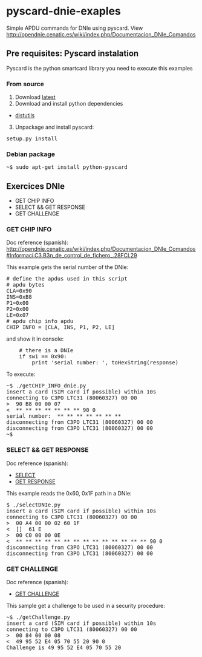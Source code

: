 pyscard-dnie-exaples
====================

Simple APDU commands for DNIe using pyscard. View http://opendnie.cenatic.es/wiki/index.php/Documentacion_DNIe_Comandos

## Pre requisites: Pyscard instalation ##

Pyscard is the python smartcard library you need to execute this examples

### From source ###

1. Download [latest](http://sourceforge.net/projects/pyscard/files/latest/download)
2. Download and install  python dependencies
 * [distutils](http://docs.python.org/library/distutils.html)
3. Unpackage and install pyscard:
 <pre>setup.py install</pre>

### Debian package ###

<pre>~$ sudo apt-get install python-pyscard</pre>

## Exercices DNIe ##

* GET CHIP INFO
* SELECT && GET RESPONSE
* GET CHALLENGE

### GET CHIP INFO ###

Doc reference (spanish): http://opendnie.cenatic.es/wiki/index.php/Documentacion_DNIe_Comandos#Informaci.C3.B3n_de_control_de_fichero_.28FCI.29

This example gets the serial number of the DNIe:

<pre># define the apdus used in this script
# apdu bytes
CLA=0x90
INS=0xB8
P1=0x00
P2=0x00
LE=0x07
# apdu chip info apdu
CHIP_INFO = [CLA, INS, P1, P2, LE]</pre>

and show it in console: 

<pre>    # there is a DNIe
    if sw1 == 0x90:
        print 'serial number: ', toHexString(response)</pre>

To execute: 

<pre>~$ ./getCHIP_INFO_dnie.py 
insert a card (SIM card if possible) within 10s
connecting to C3PO LTC31 (80060327) 00 00
&gt;  90 B8 00 00 07
&lt;  ** ** ** ** ** ** ** 90 0 
serial number:  ** ** ** ** ** ** **
disconnecting from C3PO LTC31 (80060327) 00 00
disconnecting from C3PO LTC31 (80060327) 00 00
~$
</pre>


### SELECT && GET RESPONSE ###

Doc reference (spanish): 

* [SELECT](http://opendnie.cenatic.es/wiki/index.php/Documentacion_DNIe_Comandos#SELECT)
* [GET RESPONSE](http://opendnie.cenatic.es/wiki/index.php/Documentacion_DNIe_Comandos#GET_RESPONSE)

This example reads the 0x60, 0x1F path in a DNIe:

<pre>$ ./selectDNIe.py 
insert a card (SIM card if possible) within 10s
connecting to C3PO LTC31 (80060327) 00 00
&gt;  00 A4 00 00 02 60 1F
&lt;  []  61 E 
&gt;  00 C0 00 00 0E
&lt;  ** ** ** ** ** ** ** ** ** ** ** ** ** ** 90 0 
disconnecting from C3PO LTC31 (80060327) 00 00
disconnecting from C3PO LTC31 (80060327) 00 00</pre>


### GET CHALLENGE ###

Doc reference (spanish): 

* [GET CHALLENGE](http://opendnie.cenatic.es/wiki/index.php/Documentacion_DNIe_Comandos#GET_CHALLENGE)

This sample get a challenge to be used in a security procedure:

<pre>~$ ./getChallenge.py 
insert a card (SIM card if possible) within 10s
connecting to C3PO LTC31 (80060327) 00 00
&gt;  00 84 00 00 08
&lt;  49 95 52 E4 05 70 55 20 90 0 
Challenge is 49 95 52 E4 05 70 55 20
</pre>
